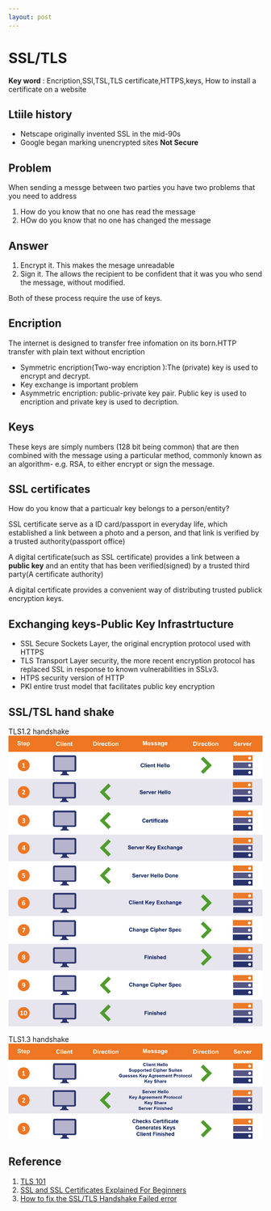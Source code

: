 ```yaml
---
layout: post
---
```


# SSL/TLS

**Key word** : Encription,SSl,TSL,TLS certificate,HTTPS,keys, How to install a certificate on a website

## Ltiile history

* Netscape originally invented SSL in the mid-90s
* Google began marking unencrypted sites **Not Secure**

## Problem

When sending a messge between two parties you have two problems that you need to address

1. How do you know that no one has read the message
2. HOw do you know that no one has changed the message

## Answer

1. Encrypt it. This makes the mesage unreadable
2. Sign it. The allows the recipient to be confident that it was you who send the message, without modified.

Both of these process require the use of keys.

## Encription

The internet is designed to transfer free infomation on its born.HTTP transfer with plain text without encription

* Symmetric encription(Two-way encription ):The (private) key is used to encrypt and decrypt.
* Key exchange is important problem
* Asymmetric encription: public-private key pair. Public key is used to encription and private key is used to decription.
  
## Keys

These keys are simply numbers (128 bit being common) that are then combined with the message using a particular method, commonly known as an algorithm- e.g. RSA, to either encrypt or sign the message.

## SSL certificates

How do you know that a particualr key belongs to a person/entity?

SSL certificate serve as a ID card/passport in everyday life, which established a link between a photo and a person, and that link is verified by a trusted authority(passport office)

A digital certificate(such as SSL certificate) provides a link between a **public key** and an entity that has been verified(signed) by a trusted third party(A certificate authority)

A digital certificate provides a convenient way of distributing trusted publick encryption keys.

## Exchanging keys-Public Key Infrastrtucture

* SSL Secure Sockets Layer, the original encryption protocol used with HTTPS
* TLS Transport Layer security, the more recent encryption protocol has replaced SSL in response to known vulnerabilities in SSLv3.
* HTPS security version of HTTP
* PKI entire trust model that facilitates public key encryption

## SSL/TSL hand shake

TLS1.2 handshake
![tls1.2 handle shake](/images/tls_handshake_1_2.png)

TLS1.3 handshake
![tls1.3 handle shake](/images/tls_handshake_1_3.jpg)

## Reference

1. [TLS 101](https://geekflare.com/tls-101/)
2. [SSL and SSL Certificates Explained For Beginners](http://www.steves-internet-guide.com/ssl-certificates-explained/)
3. [How to fix the SSL/TLS Handshake Failed error](https://www.thesslstore.com/blog/tls-handshake-failed/)